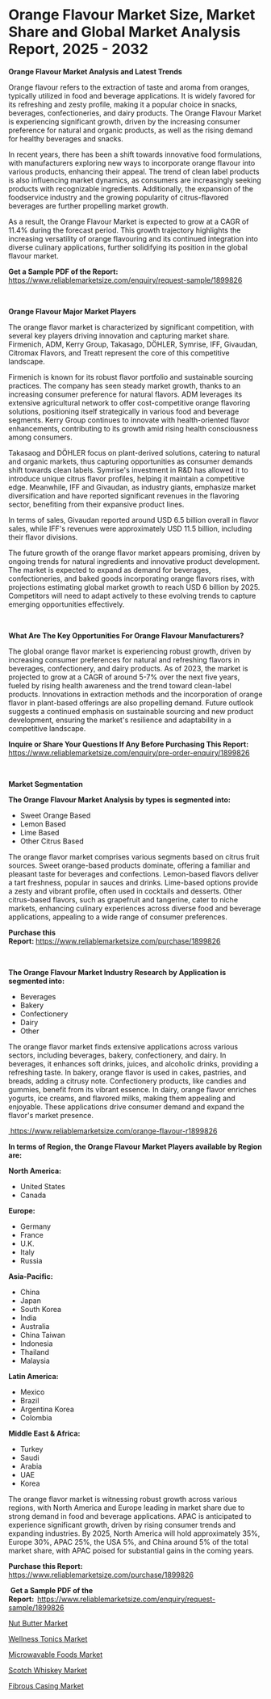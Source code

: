 <p><h1>Orange Flavour Market Size, Market Share and Global Market Analysis Report, 2025 - 2032</h1></p><p><strong>Orange Flavour Market Analysis and Latest Trends</strong></p>
<p><p>Orange flavour refers to the extraction of taste and aroma from oranges, typically utilized in food and beverage applications. It is widely favored for its refreshing and zesty profile, making it a popular choice in snacks, beverages, confectioneries, and dairy products. The Orange Flavour Market is experiencing significant growth, driven by the increasing consumer preference for natural and organic products, as well as the rising demand for healthy beverages and snacks.</p><p>In recent years, there has been a shift towards innovative food formulations, with manufacturers exploring new ways to incorporate orange flavour into various products, enhancing their appeal. The trend of clean label products is also influencing market dynamics, as consumers are increasingly seeking products with recognizable ingredients. Additionally, the expansion of the foodservice industry and the growing popularity of citrus-flavored beverages are further propelling market growth.</p><p>As a result, the Orange Flavour Market is expected to grow at a CAGR of 11.4% during the forecast period. This growth trajectory highlights the increasing versatility of orange flavouring and its continued integration into diverse culinary applications, further solidifying its position in the global flavour market.</p></p>
<p><strong>Get a Sample PDF of the Report:&nbsp;</strong> <a href="https://www.reliablemarketsize.com/enquiry/request-sample/1899826?utm_campaign=1833&utm_medium=2&utm_source=Github&utm_content=ia&utm_term=07042025&utm_id=orange-flavour">https://www.reliablemarketsize.com/enquiry/request-sample/1899826</a></p>
<p>&nbsp;</p>
<p><strong>Orange Flavour Major Market Players</strong></p>
<p><p>The orange flavor market is characterized by significant competition, with several key players driving innovation and capturing market share. Firmenich, ADM, Kerry Group, Takasago, DÖHLER, Symrise, IFF, Givaudan, Citromax Flavors, and Treatt represent the core of this competitive landscape.</p><p>Firmenich is known for its robust flavor portfolio and sustainable sourcing practices. The company has seen steady market growth, thanks to an increasing consumer preference for natural flavors. ADM leverages its extensive agricultural network to offer cost-competitive orange flavoring solutions, positioning itself strategically in various food and beverage segments. Kerry Group continues to innovate with health-oriented flavor enhancements, contributing to its growth amid rising health consciousness among consumers.</p><p>Takasaog and DÖHLER focus on plant-derived solutions, catering to natural and organic markets, thus capturing opportunities as consumer demands shift towards clean labels. Symrise's investment in R&D has allowed it to introduce unique citrus flavor profiles, helping it maintain a competitive edge. Meanwhile, IFF and Givaudan, as industry giants, emphasize market diversification and have reported significant revenues in the flavoring sector, benefiting from their expansive product lines.</p><p>In terms of sales, Givaudan reported around USD 6.5 billion overall in flavor sales, while IFF's revenues were approximately USD 11.5 billion, including their flavor divisions. </p><p>The future growth of the orange flavor market appears promising, driven by ongoing trends for natural ingredients and innovative product development. The market is expected to expand as demand for beverages, confectioneries, and baked goods incorporating orange flavors rises, with projections estimating global market growth to reach USD 6 billion by 2025. Competitors will need to adapt actively to these evolving trends to capture emerging opportunities effectively.</p></p>
<p>&nbsp;</p>
<p><strong>What Are The Key Opportunities For Orange Flavour Manufacturers?</strong></p>
<p><p>The global orange flavor market is experiencing robust growth, driven by increasing consumer preferences for natural and refreshing flavors in beverages, confectionery, and dairy products. As of 2023, the market is projected to grow at a CAGR of around 5-7% over the next five years, fueled by rising health awareness and the trend toward clean-label products. Innovations in extraction methods and the incorporation of orange flavor in plant-based offerings are also propelling demand. Future outlook suggests a continued emphasis on sustainable sourcing and new product development, ensuring the market's resilience and adaptability in a competitive landscape.</p></p>
<p><strong>Inquire or Share Your Questions If Any Before Purchasing This Report:</strong> <a href="https://www.reliablemarketsize.com/enquiry/pre-order-enquiry/1899826?utm_campaign=1833&utm_medium=2&utm_source=Github&utm_content=ia&utm_term=07042025&utm_id=orange-flavour">https://www.reliablemarketsize.com/enquiry/pre-order-enquiry/1899826</a></p>
<p>&nbsp;</p>
<p><strong>Market Segmentation</strong></p>
<p><strong>The Orange Flavour Market Analysis by types is segmented into:</strong></p>
<p><ul><li>Sweet Orange Based</li><li>Lemon Based</li><li>Lime Based</li><li>Other Citrus Based</li></ul></p>
<p><p>The orange flavor market comprises various segments based on citrus fruit sources. Sweet orange-based products dominate, offering a familiar and pleasant taste for beverages and confections. Lemon-based flavors deliver a tart freshness, popular in sauces and drinks. Lime-based options provide a zesty and vibrant profile, often used in cocktails and desserts. Other citrus-based flavors, such as grapefruit and tangerine, cater to niche markets, enhancing culinary experiences across diverse food and beverage applications, appealing to a wide range of consumer preferences.</p></p>
<p><strong>Purchase this Report:&nbsp;</strong><a href="https://www.reliablemarketsize.com/purchase/1899826?utm_campaign=1833&utm_medium=2&utm_source=Github&utm_content=ia&utm_term=07042025&utm_id=orange-flavour">https://www.reliablemarketsize.com/purchase/1899826</a></p>
<p>&nbsp;</p>
<p><strong>The Orange Flavour Market Industry Research by Application is segmented into:</strong></p>
<p><ul><li>Beverages</li><li>Bakery</li><li>Confectionery</li><li>Dairy</li><li>Other</li></ul></p>
<p><p>The orange flavor market finds extensive applications across various sectors, including beverages, bakery, confectionery, and dairy. In beverages, it enhances soft drinks, juices, and alcoholic drinks, providing a refreshing taste. In bakery, orange flavor is used in cakes, pastries, and breads, adding a citrusy note. Confectionery products, like candies and gummies, benefit from its vibrant essence. In dairy, orange flavor enriches yogurts, ice creams, and flavored milks, making them appealing and enjoyable. These applications drive consumer demand and expand the flavor's market presence.</p></p>
<p><a href="https://www.reliablemarketsize.com/orange-flavour-r1899826?utm_campaign=1833&utm_medium=2&utm_source=Github&utm_content=ia&utm_term=07042025&utm_id=orange-flavour">&nbsp;https://www.reliablemarketsize.com/orange-flavour-r1899826</a></p>
<p><strong>In terms of Region, the Orange Flavour Market Players available by Region are:</strong></p>
<p>
    <p> <strong> North America: </strong>
        <ul>
            <li>United States</li>
            <li>Canada</li>
        </ul>
        </p> 
    <p> <strong> Europe: </strong>
        <ul>
            <li>Germany</li>
            <li>France</li>
            <li>U.K.</li>
            <li>Italy</li>
            <li>Russia</li>
        </ul>
        </p> 
    <p> <strong> Asia-Pacific: </strong>
        <ul>
            <li>China</li>
            <li>Japan</li>
            <li>South Korea</li>
            <li>India</li>
            <li>Australia</li>
            <li>China Taiwan</li>
            <li>Indonesia</li>
            <li>Thailand</li>
            <li>Malaysia</li>
        </ul>
        </p> 
    <p> <strong> Latin America: </strong>
        <ul>
            <li>Mexico</li>
            <li>Brazil</li>
            <li>Argentina Korea</li>
            <li>Colombia</li>
        </ul>
        </p> 
    <p> <strong> Middle East & Africa: </strong>
        <ul>
            <li>Turkey</li>
            <li>Saudi</li>
            <li>Arabia</li>
            <li>UAE</li>
            <li>Korea</li>
        </ul>
    </p>
    </p>
<p><p>The orange flavor market is witnessing robust growth across various regions, with North America and Europe leading in market share due to strong demand in food and beverage applications. APAC is anticipated to experience significant growth, driven by rising consumer trends and expanding industries. By 2025, North America will hold approximately 35%, Europe 30%, APAC 25%, the USA 5%, and China around 5% of the total market share, with APAC poised for substantial gains in the coming years.</p></p>
<p><strong>Purchase this Report: </strong><a href="https://www.reliablemarketsize.com/purchase/1899826?utm_campaign=1833&utm_medium=2&utm_source=Github&utm_content=ia&utm_term=07042025&utm_id=orange-flavour">https://www.reliablemarketsize.com/purchase/1899826</a></p>
<p>&nbsp;<strong>Get a Sample PDF of the Report:&nbsp;&nbsp;</strong><a href="https://www.reliablemarketsize.com/enquiry/request-sample/1899826?utm_campaign=1833&utm_medium=2&utm_source=Github&utm_content=ia&utm_term=07042025&utm_id=orange-flavour">https://www.reliablemarketsize.com/enquiry/request-sample/1899826</a></p>
<p><strong></strong></p>
<p><p><a href="https://github.com/FassouRP/Market-Research-Report-List-7/blob/main/nut-butter-market.md?utm_campaign=1833&utm_medium=2&utm_source=Github&utm_content=ia&utm_term=07042025&utm_id=orange-flavour">Nut Butter Market</a></p><p><a href="https://github.com/rullihipes6h/Market-Research-Report-List-1/blob/main/wellness-tonics-market.md?utm_campaign=1833&utm_medium=2&utm_source=Github&utm_content=ia&utm_term=07042025&utm_id=orange-flavour">Wellness Tonics Market</a></p><p><a href="https://github.com/dandatesha7q/Market-Research-Report-List-1/blob/main/microwavable-foods-market.md?utm_campaign=1833&utm_medium=2&utm_source=Github&utm_content=ia&utm_term=07042025&utm_id=orange-flavour">Microwavable Foods Market</a></p><p><a href="https://github.com/zeraikulkawb/Market-Research-Report-List-1/blob/main/scotch-whiskey-market.md?utm_campaign=1833&utm_medium=2&utm_source=Github&utm_content=ia&utm_term=07042025&utm_id=orange-flavour">Scotch Whiskey Market</a></p><p><a href="https://github.com/rojannovarwd/Market-Research-Report-List-1/blob/main/fibrous-casing-market.md?utm_campaign=1833&utm_medium=2&utm_source=Github&utm_content=ia&utm_term=07042025&utm_id=orange-flavour">Fibrous Casing Market</a></p></p>